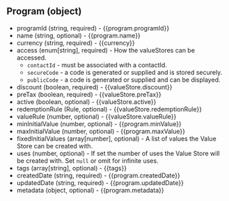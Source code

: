 ## Program (object)
+ programId (string, required) - {{program.programId}}
+ name (string, optional) - {{program.name}}
+ currency (string, required) - {{currency}}
+ access (enum[string], required) - How the valueStores can be accessed.
    + `contactId` - must be associated with a contactId.
    + `secureCode` - a code is generated or supplied and is stored securely.
    + `publicCode` - a code is generated or supplied and can be displayed.
+ discount (boolean, required) - {{valueStore.discount}}
+ preTax (boolean, required) - {{valueStore.preTax}}
+ active (boolean, optional) - {{valueStore.active}}
+ redemptionRule (Rule, optional) - {{valueStore.redemptionRule}}
+ valueRule (number, optional) - {{valueStore.valueRule}}
+ minInitialValue (number, optional) - {{program.minValue}}
+ maxInitialValue (number, optional) - {{program.maxValue}}
+ fixedInitialValues (array[number], optional) - A list of values the Value Store can be created with.
+ uses (number, optional) - If set the number of uses the Value Store will be created with.  Set `null` or omit for infinite uses.
+ tags (array[string], optional) - {{tags}}
+ createdDate (string, required) - {{program.createdDate}}
+ updatedDate (string, required) - {{program.updatedDate}}
+ metadata (object, optional) - {{program.metadata}}
